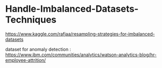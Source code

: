 # Handle-Imbalanced-Datasets-Techniques
https://www.kaggle.com/rafjaa/resampling-strategies-for-imbalanced-datasets


dataset for anomaly detection : https://www.ibm.com/communities/analytics/watson-analytics-blog/hr-employee-attrition/
